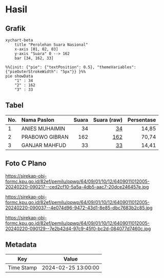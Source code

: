 # Hasil

## Grafik

```mermaid
xychart-beta
    title "Perolehan Suara Nasional"
    x-axis [01, 02, 03]
    y-axis "Suara" 0 --> 162
    bar [34, 162, 33]
```

```mermaid
%%{init: {"pie": {"textPosition": 0.5}, "themeVariables": {"pieOuterStrokeWidth": "5px"}} }%%
pie showData
    "1" : 34
    "2" : 162
    "3" : 33
```

## Tabel

| No. | Nama Paslon    | Suara | Suara (raw) | Persentase |
|:--- |:-------------- | -----:| -----------:| ----------:|
| 1   | ANIES MUHAIMIN | 34    | [34][p-1]   | 14,85      |
| 2   | PRABOWO GIBRAN | 162   | [162][p-2]  | 70,74      |
| 3   | GANJAR MAHFUD  | 33    | [33][p-3]   | 14,41      |


[p-1]: https://github.com/gigit-pemilu/pemilu-2024/blob/main/pilpres/hitung-suara/sub/64-kalimantan-timur/sub/09-penajam-paser-utara/sub/01-penajam/sub/1012-gunung-seteleng/sub/005-tps/sub/paslon-1.txt
[p-2]: https://github.com/gigit-pemilu/pemilu-2024/blob/main/pilpres/hitung-suara/sub/64-kalimantan-timur/sub/09-penajam-paser-utara/sub/01-penajam/sub/1012-gunung-seteleng/sub/005-tps/sub/paslon-2.txt
[p-3]: https://github.com/gigit-pemilu/pemilu-2024/blob/main/pilpres/hitung-suara/sub/64-kalimantan-timur/sub/09-penajam-paser-utara/sub/01-penajam/sub/1012-gunung-seteleng/sub/005-tps/sub/paslon-3.txt

## Foto C Plano

https://sirekap-obj-formc.kpu.go.id/82ef/pemilu/ppwp/64/09/01/10/12/6409011012005-20240220-090217--ced2cf10-5a5a-4db5-aac7-20dce246457e.jpg

https://sirekap-obj-formc.kpu.go.id/82ef/pemilu/ppwp/64/09/01/10/12/6409011012005-20240220-090037--4e074d96-9472-43d1-8e85-dbc7683b2c85.jpg

https://sirekap-obj-formc.kpu.go.id/82ef/pemilu/ppwp/64/09/01/10/12/6409011012005-20240220-090129--7e2b42d4-97c9-45f0-bc2d-084077d7460c.jpg


## Metadata

| Key        | Value               |
| ---------- | ------------------- |
| Time Stamp | 2024-02-25 13:00:00 |




